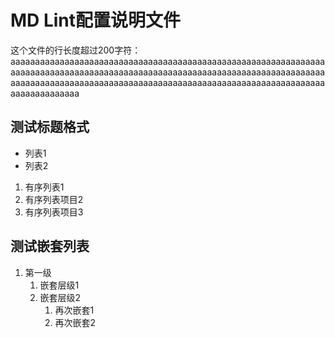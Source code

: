 # MD Lint配置说明文件

这个文件的行长度超过200字符：aaaaaaaaaaaaaaaaaaaaaaaaaaaaaaaaaaaaaaaaaaaaaaaaaaaaaaaaaaaaaaaaaaaaaaaaaaaaaaaaaaaaaaaaaaaaaaaaaaaaaaaaaaaaaaaaaaaaaaaaaaaaaaaaaaaaaaaaaaaaaaaaaaaaaaaaaaaaaaaaaaaaaaaaaaaaaaaaaaaaaaaaaaaaaaaaaaaaaaaaaaaaaa

## 测试标题格式

- 列表1
- 列表2

1. 有序列表1
2. 有序列表项目2
3. 有序列表项目3

## 测试嵌套列表

1. 第一级
   1. 嵌套层级1
   2. 嵌套层级2
      1. 再次嵌套1
      2. 再次嵌套2

